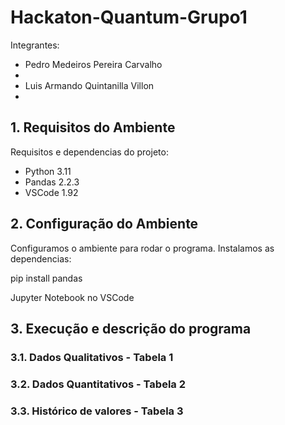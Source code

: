# Hackaton-Quantum-Grupo1

Integrantes:

- Pedro Medeiros Pereira Carvalho
- 
- Luis Armando Quintanilla Villon
- 
    
## 1. Requisitos do Ambiente

Requisitos e dependencias do projeto:
- Python 3.11
- Pandas 2.2.3
- VSCode 1.92


## 2. Configuração do Ambiente

Configuramos o ambiente para rodar o programa. Instalamos as dependencias:

pip install pandas

Jupyter Notebook no VSCode

## 3. Execução e descrição do programa

### 3.1. Dados Qualitativos - Tabela 1

### 3.2. Dados Quantitativos - Tabela 2

### 3.3. Histórico de valores - Tabela 3

